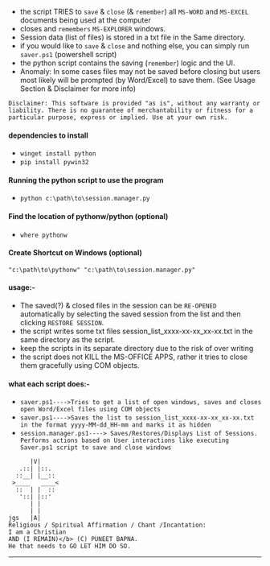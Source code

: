 + the script TRIES to `save` & `close` (& `remember`) all `MS-WORD` and `MS-EXCEL` documents being used at the computer
+ closes and `remembers` `MS-EXPLORER` windows.
+ Session data (list of files) is stored in a txt file in the Same directory.
+ if you would like to `save` & `close` and nothing else, you can simply run `saver.ps1` (powershell script)
+ the python script contains the saving (`remember`) logic and the UI.
+ Anomaly: In some cases files may not be saved before closing but users most likely will be prompted (by Word/Excel) to save them. (See Usage Section & Disclaimer for more info)

`Disclaimer: This software is provided "as is", without any warranty or liability. There is no guarantee of merchantability or fitness for a particular purpose, express or implied. Use at your own risk.`

#### dependencies to install
+ `winget install python`
+ `pip install pywin32`

#### Running the python script to use the program
+ `python c:\path\to\session.manager.py`


#### Find the location of pythonw/python (optional)
+ `where pythonw`
#### Create Shortcut on Windows (optional)
`"c:\path\to\pythonw" "c:\path\to\session.manager.py"`

#### usage:-
+ The saved(?) & closed files in the session can be `RE-OPENED` automatically by selecting the saved session from the list and then clicking `RESTORE SESSION`.
+ the script writes some txt files session_list_xxxx-xx-xx_xx-xx.txt in the same directory as the script.
+ keep the scripts in its separate directory due to the risk of over writing
+ the script does not KILL the MS-OFFICE APPS, rather it tries to close them gracefully using COM objects.

#### what each script does:-
+ `saver.ps1---->Tries to get a list of open windows, saves and closes open Word/Excel files using COM objects`
+ `saver.ps1---->Saves the list to session_list_xxxx-xx-xx_xx-xx.txt in the format yyyy-MM-dd_HH-mm and marks it as hidden`
+ `session.manager.ps1----> Saves/Restores/Displays List of Sessions. Performs actions based on User interactions like executing Saver.ps1 script to save and close windows`

```
      |V|
   .::| |::.
  ::__| |__::
 >____   ____<
  ::  | |  ::
   '::| |::'
      | |
      | |
jgs   |A|
Religious / Spiritual Affirmation / Chant /Incantation:
I am a Christian
AND (I REMAIN)</b> (C) PUNEET BAPNA.
He that needs to GO LET HIM DO SO.
```
------
